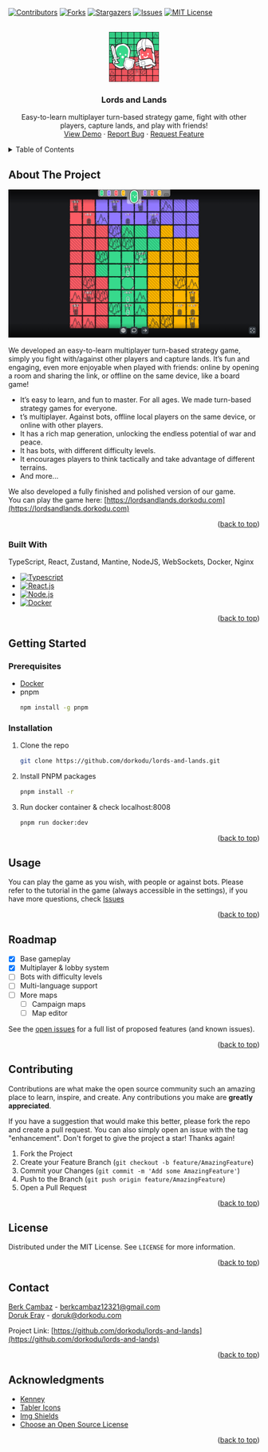 <a name="readme-top"></a>



<!-- PROJECT SHIELDS -->
[![Contributors][contributors-shield]][contributors-url]
[![Forks][forks-shield]][forks-url]
[![Stargazers][stars-shield]][stars-url]
[![Issues][issues-shield]][issues-url]
[![MIT License][license-shield]][license-url]



<!-- PROJECT LOGO -->
<br />
<div align="center">
  <a href="https://github.com/dorkodu/lords-and-lands">
    <img src="www/Lords_and_Lands-Icon.png" alt="Logo" width="100" height="100">
  </a>

  <h3 align="center">Lords and Lands</h3>

  <p align="center">
    Easy-to-learn multiplayer turn-based strategy game, fight with other players, capture lands, and play with friends!
    <br />
    <a href="https://lordsandlands.dorkodu.com">View Demo</a>
    ·
    <a href="https://github.com/dorkodu/lords-and-lands/issues">Report Bug</a>
    ·
    <a href="https://github.com/dorkodu/lords-and-lands/issues">Request Feature</a>
  </p>
</div>



<!-- TABLE OF CONTENTS -->
<details>
  <summary>Table of Contents</summary>
  <ol>
    <li>
      <a href="#about-the-project">About The Project</a>
      <ul>
        <li><a href="#built-with">Built With</a></li>
      </ul>
    </li>
    <li>
      <a href="#getting-started">Getting Started</a>
      <ul>
        <li><a href="#prerequisites">Prerequisites</a></li>
        <li><a href="#installation">Installation</a></li>
      </ul>
    </li>
    <li><a href="#usage">Usage</a></li>
    <li><a href="#roadmap">Roadmap</a></li>
    <li><a href="#contributing">Contributing</a></li>
    <li><a href="#license">License</a></li>
    <li><a href="#contact">Contact</a></li>
    <li><a href="#acknowledgments">Acknowledgments</a></li>
  </ol>
</details>



<!-- ABOUT THE PROJECT -->
## About The Project

[![Lords and Lands Screen Shot][product-screenshot]](https://lordsandlands.dorkodu.com)

We developed an easy-to-learn multiplayer turn-based strategy game, simply you fight with/against other players and capture lands. It’s fun and engaging, even more enjoyable when played with friends: online by opening a room and sharing the link, or offline on the same device, like a board game!

* It’s easy to learn, and fun to master. For all ages. We made turn-based strategy games for everyone.
* t’s multiplayer. Against bots, offline local players on the same device, or online with other players.
* It has a rich map generation, unlocking the endless potential of war and peace.
* It has bots, with different difficulty levels.
* It encourages players to think tactically and take advantage of different terrains.
* And more...

We also developed a fully finished and polished version of our game.
<br />
You can play the game here: [https://lordsandlands.dorkodu.com](https://lordsandlands.dorkodu.com)

<p align="right">(<a href="#readme-top">back to top</a>)</p>



### Built With

TypeScript, React, Zustand, Mantine, NodeJS, WebSockets, Docker, Nginx

* [![Typescript][Typescript]][Typescript-url]
* [![React.js][React.js]][React-url]
* [![Node.js][Node.js]][Node-url]
* [![Docker][Docker]][Docker-url]

<p align="right">(<a href="#readme-top">back to top</a>)</p>



<!-- GETTING STARTED -->
## Getting Started

### Prerequisites

* [Docker](https://docker.com)
* pnpm
  ```sh
  npm install -g pnpm
  ```
  

### Installation

1. Clone the repo
   ```sh
   git clone https://github.com/dorkodu/lords-and-lands.git
   ```
2. Install PNPM packages
   ```sh
   pnpm install -r
   ```
3. Run docker container & check localhost:8008
   ```sh
   pnpm run docker:dev
   ```

<p align="right">(<a href="#readme-top">back to top</a>)</p>



<!-- USAGE EXAMPLES -->
## Usage

You can play the game as you wish, with people or against bots.
Please refer to the tutorial in the game (always accessible in the settings),
if you have more questions, check [Issues](https://github.com/dorkodu/lords-and-lands/issues)

<p align="right">(<a href="#readme-top">back to top</a>)</p>



<!-- ROADMAP -->
## Roadmap

- [x] Base gameplay
- [x] Multiplayer & lobby system
- [ ] Bots with difficulty levels
- [ ] Multi-language support
- [ ] More maps
    - [ ] Campaign maps
    - [ ] Map editor

See the [open issues](https://github.com/dorkodu/lords-and-lands/issues) for a full list of proposed features (and known issues).

<p align="right">(<a href="#readme-top">back to top</a>)</p>



<!-- CONTRIBUTING -->
## Contributing

Contributions are what make the open source community such an amazing place to learn, inspire, and create. Any contributions you make are **greatly appreciated**.

If you have a suggestion that would make this better, please fork the repo and create a pull request. You can also simply open an issue with the tag "enhancement".
Don't forget to give the project a star! Thanks again!

1. Fork the Project
2. Create your Feature Branch (`git checkout -b feature/AmazingFeature`)
3. Commit your Changes (`git commit -m 'Add some AmazingFeature'`)
4. Push to the Branch (`git push origin feature/AmazingFeature`)
5. Open a Pull Request

<p align="right">(<a href="#readme-top">back to top</a>)</p>



<!-- LICENSE -->
## License

Distributed under the MIT License. See `LICENSE` for more information.

<p align="right">(<a href="#readme-top">back to top</a>)</p>



<!-- CONTACT -->
## Contact

[Berk Cambaz](https://linkedin.com/in/berkcambaz) - berkcambaz12321@gmail.com
<br />
[Doruk Eray](https://linkedin.com/in/dorukeray) - doruk@dorkodu.com

Project Link: [https://github.com/dorkodu/lords-and-lands](https://github.com/dorkodu/lords-and-lands)

<p align="right">(<a href="#readme-top">back to top</a>)</p>



<!-- ACKNOWLEDGMENTS -->
## Acknowledgments

* [Kenney](https://kenney.nl)
* [Tabler Icons](https://tabler-icons.io)
* [Img Shields](https://shields.io)
* [Choose an Open Source License](https://choosealicense.com)

<p align="right">(<a href="#readme-top">back to top</a>)</p>



<!-- MARKDOWN LINKS & IMAGES -->
[contributors-shield]: https://img.shields.io/github/contributors/dorkodu/lords-and-lands.svg?style=for-the-badge
[contributors-url]: https://github.com/dorkodu/lords-and-lands/graphs/contributors

[forks-shield]: https://img.shields.io/github/forks/dorkodu/lords-and-lands.svg?style=for-the-badge
[forks-url]: https://github.com/dorkodu/lords-and-lands/network/members

[stars-shield]: https://img.shields.io/github/stars/dorkodu/lords-and-lands.svg?style=for-the-badge
[stars-url]: https://github.com/dorkodu/lords-and-lands/stargazers

[issues-shield]: https://img.shields.io/github/issues/dorkodu/lords-and-lands.svg?style=for-the-badge
[issues-url]: https://github.com/dorkodu/lords-and-lands/issues

[license-shield]: https://img.shields.io/github/license/dorkodu/lords-and-lands.svg?style=for-the-badge
[license-url]: https://github.com/dorkodu/lords-and-lands/blob/master/LICENSE.txt

[product-screenshot]: www/Lords_and_Lands-Screenshot.png

[Typescript]: 	https://img.shields.io/badge/TypeScript-007ACC?style=for-the-badge&logo=typescript&logoColor=white
[Typescript-url]: https://typescriptlang.org

[React.js]: https://img.shields.io/badge/React-20232A?style=for-the-badge&logo=react&logoColor=61DAFB
[React-url]: https://reactjs.org

[Node.js]: https://img.shields.io/badge/Node.js-43853D?style=for-the-badge&logo=node.js&logoColor=white
[Node-url]: https://nodejs.org

[Docker]: https://img.shields.io/badge/Docker-2496ED?style=for-the-badge&logo=docker&logoColor=white
[Docker-url]: https://www.docker.com/